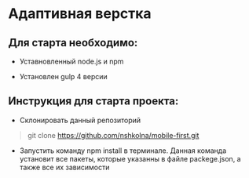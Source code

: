 # Адаптивная верстка

## Для старта необходимо:

* Уставновленный node.js и npm

* Установлен gulp 4 версии

## Инструкция для старта проекта:
* Склонировать данный репозиторий
> git clone https://github.com/nshkolna/mobile-first.git 

* Запустить команду npm install в терминале. Данная команда установит все пакеты, которые указанны в файле 
packege.json, а также все их зависимости
